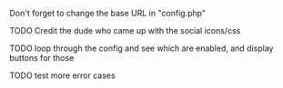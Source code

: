 Don't forget to change the base URL in "config.php"

TODO Credit the dude who came up with the social icons/css

TODO loop through the config and see which are enabled, and display buttons for those

TODO test more error cases
